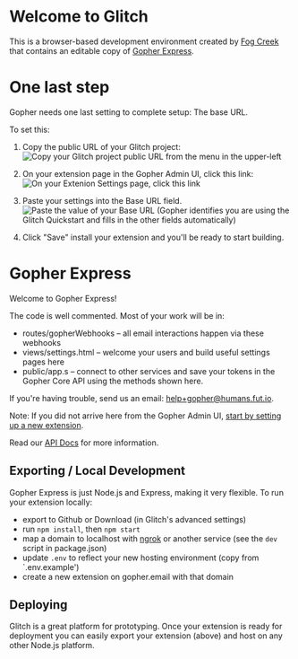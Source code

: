 # Welcome to Glitch

This is a browser-based development environment created by [Fog Creek](https://www.fogcreek.com/) that contains an editable copy of [Gopher Express](https://github.com/gopherhq/gopher-express).

# One last step

Gopher needs one last setting to complete setup: The base URL.

To set this:

1. Copy the public URL of your Glitch project:
   ![Copy your Glitch project public URL from the menu in the upper-left](https://fut-cdn.s3.amazonaws.com/gopher/step1.png)

2. On your extension page in the Gopher Admin UI, click this link:
   ![On your Extenion Settings page, click this link](https://fut-cdn.s3.amazonaws.com/gopher/step2.png)

3. Paste your settings into the Base URL field.
   ![Paste the value of your Base URL](https://fut-cdn.s3.amazonaws.com/gopher/step3.png) (Gopher identifies you are using the Glitch Quickstart and fills in the other fields automatically)

4. Click "Save" install your extension and you'll be ready to start building.

# Gopher Express

Welcome to Gopher Express!

The code is well commented. Most of your work will be in:

* routes/gopherWebhooks – all email interactions happen via these webhooks
* views/settings.html – welcome your users and build useful settings pages here
* public/app.s – connect to other services and save your tokens in the Gopher Core API using the methods shown here.

If you're having trouble, send us an email: help+gopher@humans.fut.io.

Note: If you did not arrive here from the Gopher Admin UI, [start by setting up a new extension](https://www.gopheremail.com/developer/create).

Read our [API Docs](https://developer.gopher.email) for more information.

## Exporting / Local Development

Gopher Express is just Node.js and Express, making it very flexible. To run your extension locally:

* export to Github or Download (in Glitch's advanced settings)
* run `npm install`, then `npm start`
* map a domain to localhost with [ngrok](http://ngrok.io) or another service (see the `dev` script in package.json)
* update `.env` to reflect your new hosting environment (copy from `.env.example')
* create a new extension on gopher.email with that domain

## Deploying

Glitch is a great platform for prototyping. Once your extension is ready for deployment you can easily export your extension (above) and host on any other Node.js platform.
